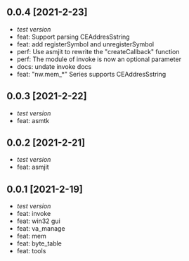 ## 0.0.4 [2021-2-23]

- *test version*
- feat: Support parsing CEAddresSstring
- feat: add registerSymbol and unregisterSymbol
- perf: Use asmjit to rewrite the "createCallback" function
- perf: The module of invoke is now an optional parameter
- docs: undate invoke docs
- feat: "nw.mem_*" Series supports CEAddresSstring

## 0.0.3 [2021-2-22]

- *test version*
- feat: asmtk

## 0.0.2 [2021-2-21]

- *test version*
- feat: asmjit

## 0.0.1 [2021-2-19]
- *test version*
- feat: invoke
- feat: win32 gui
- feat: va_manage
- feat: mem
- feat: byte_table
- feat: tools